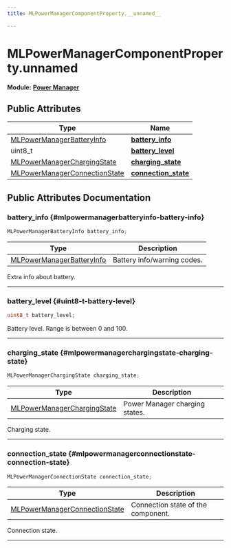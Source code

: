 ```yaml
---
title: MLPowerManagerComponentProperty.__unnamed__

---
```


# MLPowerManagerComponentProperty.__unnamed__

**Module:** **[Power Manager](/versioned_docs/version-14-Jun-2023/api-ref/api/Modules/group___power_manager/group___power_manager.md)**





## Public Attributes

| Type           | Name           |
| -------------- | -------------- |
| [MLPowerManagerBatteryInfo](/versioned_docs/version-14-Jun-2023/api-ref/api/Modules/group___power_manager/group___power_manager.md#enums-mlpowermanagerbatteryinfo) | **[battery_info](/versioned_docs/version-14-Jun-2023/api-ref/api/Modules/group___power_manager/union_m_l_power_manager_component_property_8____unnamed____.md#mlpowermanagerbatteryinfo-battery-info)**  |
| uint8_t | **[battery_level](/versioned_docs/version-14-Jun-2023/api-ref/api/Modules/group___power_manager/union_m_l_power_manager_component_property_8____unnamed____.md#uint8-t-battery-level)**  |
| [MLPowerManagerChargingState](/versioned_docs/version-14-Jun-2023/api-ref/api/Modules/group___power_manager/group___power_manager.md#enums-mlpowermanagerchargingstate) | **[charging_state](/versioned_docs/version-14-Jun-2023/api-ref/api/Modules/group___power_manager/union_m_l_power_manager_component_property_8____unnamed____.md#mlpowermanagerchargingstate-charging-state)**  |
| [MLPowerManagerConnectionState](/versioned_docs/version-14-Jun-2023/api-ref/api/Modules/group___power_manager/group___power_manager.md#enums-mlpowermanagerconnectionstate) | **[connection_state](/versioned_docs/version-14-Jun-2023/api-ref/api/Modules/group___power_manager/union_m_l_power_manager_component_property_8____unnamed____.md#mlpowermanagerconnectionstate-connection-state)**  |

## Public Attributes Documentation

### battery_info {#mlpowermanagerbatteryinfo-battery-info}

```cpp
MLPowerManagerBatteryInfo battery_info;
```



| Type | Description |
|--|--|
| [MLPowerManagerBatteryInfo](/versioned_docs/version-14-Jun-2023/api-ref/api/Modules/group___power_manager/group___power_manager.md#enums-mlpowermanagerbatteryinfo) | Battery info/warning codes.  |


Extra info about battery. 





-----------

### battery_level {#uint8-t-battery-level}

```cpp
uint8_t battery_level;
```


Battery level. Range is between 0 and 100. 





-----------

### charging_state {#mlpowermanagerchargingstate-charging-state}

```cpp
MLPowerManagerChargingState charging_state;
```



| Type | Description |
|--|--|
| [MLPowerManagerChargingState](/versioned_docs/version-14-Jun-2023/api-ref/api/Modules/group___power_manager/group___power_manager.md#enums-mlpowermanagerchargingstate) | Power Manager charging states.  |


Charging state. 





-----------

### connection_state {#mlpowermanagerconnectionstate-connection-state}

```cpp
MLPowerManagerConnectionState connection_state;
```



| Type | Description |
|--|--|
| [MLPowerManagerConnectionState](/versioned_docs/version-14-Jun-2023/api-ref/api/Modules/group___power_manager/group___power_manager.md#enums-mlpowermanagerconnectionstate) | Connection state of the component.  |


Connection state. 





-----------

